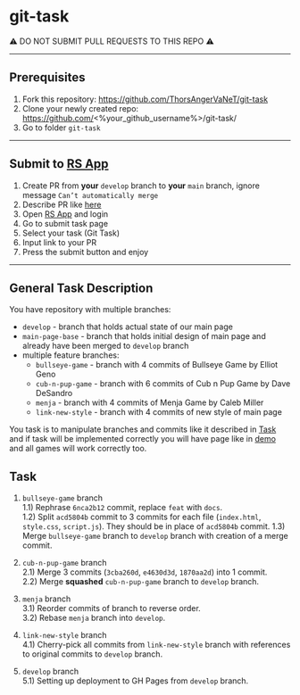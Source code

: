 # git-task

⚠️ DO NOT SUBMIT PULL REQUESTS TO THIS REPO ⚠️

---

## Prerequisites
1. Fork this repository: https://github.com/ThorsAngerVaNeT/git-task
2. Clone your newly created repo: https://github.com/<%your_github_username%>/git-task/  
3. Go to folder `git-task`

---

## Submit to [RS App](https://app.rs.school)
1. Create PR from **your** `develop` branch to **your** `main` branch, ignore message `Can’t automatically merge`
2. Describe PR like [here](https://docs.app.rs.school/#/platform/pull-request-review-process?id=description-example)
2. Open [RS App](https://app.rs.school) and login
3. Go to submit task page
4. Select your task (Git Task)
5. Input link to your PR
6. Press the submit button and enjoy

---

## General Task Description
You have repository with multiple branches:  
  - `develop` - branch that holds actual state of our main page  
  - `main-page-base` - branch that holds initial design of main page and already have been merged to `develop` branch  
  - multiple feature branches:
    - `bullseye-game` - branch with 4 commits of Bullseye Game by Elliot Geno
    - `cub-n-pup-game` - branch with 6 commits of Cub n Pup Game by Dave DeSandro
    - `menja` - branch with 4 commits of Menja Game by Caleb Miller
    - `link-new-style` - branch with 4 commits of new style of main page

You task is to manipulate branches and commits like it described in [Task](#task) and if task will be implemented correctly you will have page like in [demo](https://rss-git-task.netlify.app) and all games will work correctly too.

## Task 
1) `bullseye-game` branch  
  1.1) Rephrase `6nca2b12` commit, replace `feat` with `docs`.  
  1.2) Split `acd5804b` commit to 3 commits for each file (`index.html`, `style.css`, `script.js`). They should be in place of `acd5804b` commit.
  1.3) Merge `bullseye-game` branch to `develop` branch with creation of a merge commit.

2) `cub-n-pup-game` branch  
  2.1) Merge 3 commits (`3cba260d`, `e4630d3d`, `1870aa2d`) into 1 commit.  
  2.2) Merge **squashed** `cub-n-pup-game` branch to `develop` branch.

3) `menja` branch  
  3.1) Reorder commits of branch to reverse order.  
  3.2) Rebase `menja` branch into `develop`.
  
4) `link-new-style` branch  
  4.1) Cherry-pick all commits from `link-new-style` branch with references to original commits to `develop` branch.

5) `develop` branch  
  5.1) Setting up deployment to GH Pages from `develop` branch.

